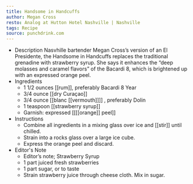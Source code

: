 ```yaml
---
title: Handsome in Handcuffs
author: Megan Cross
resto: Analog at Hutton Hotel Nashville | Nashville
tags: Recipe
source: punchdrink.com
---
```


- Description
  Nasvhille bartender Megan Cross’s version of an El Presidente, the Handsome in Handcuffs replaces the traditional grenadine with strawberry syrup. She says it enhances the “deep molasses and caramel flavors” of the Bacardi 8, which is brightened up with an expressed orange peel.
- Ingredients
  * 1 1/2 ounces [[rum]], preferably Bacardi 8 Year
  * 3/4 ounce [[dry Curaçao]]
  * 3/4 ounce [[blanc [[vermouth]]]] , preferably Dolin
  * 1 teaspoon [[strawberry syrup]]
  * Garnish: expressed [[[[orange]] peel]]
- Instructions
  * Combine all ingredients in a mixing glass over ice and [[stir]] until chilled.
  * Strain into a rocks glass over a large ice cube.
  * Express the orange peel and discard.
- Editor's Note
  * Editor’s note; Strawberry Syrup
  * 1 part juiced fresh strawberries
  * 1 part sugar, or to taste
  * Strain strawberry juice through cheese cloth. Mix in sugar.